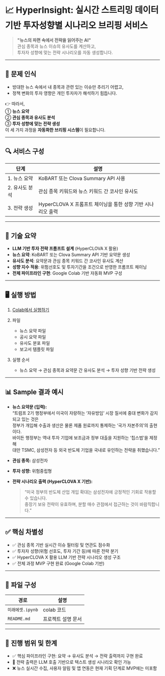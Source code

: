 # 📈 HyperInsight: 실시간 스트리밍 데이터 기반 투자성향별 시나리오 브리핑 서비스  



> **"뉴스의 파편 속에서 전략을 읽어주는 AI"**  
> 관심 종목과 뉴스 이슈의 유사도를 계산하고,  
> 투자자 성향에 맞는 전략 시나리오를 자동 생성합니다.

---

## 🚨 문제 인식

- 방대한 뉴스 속에서 내 종목과 관련 있는 이슈만 추리기 어렵고,
- 정책 변화의 투자 영향은 개인 투자자가 해석하기 힘듭니다.

👉 따라서,  
① **뉴스 요약**  
② **관심 종목과 유사도 분석**  
③ **투자 성향에 맞는 전략 생성**  
이 세 가지 과정을 **자동화한 브리핑 시스템**이 필요합니다.

---

## 🔍 서비스 구성

| 단계 | 설명 |
|------|------|
| 1. 뉴스 요약 | KoBART 또는 Clova Summary API 사용 |
| 2. 유사도 분석 | 관심 종목 키워드와 뉴스 키워드 간 코사인 유사도 |
| 3. 전략 생성 | HyperCLOVA X 프롬프트 체이닝을 통한 성향 기반 시나리오 출력 |

---

## 🧠 기술 요약

- **LLM 기반 투자 전략 프롬프트 설계** (HyperCLOVA X 활용)
- **뉴스 요약**: KoBART 또는 Clova Summary API 기반 요약문 생성
- **유사도 분석**: 요약문과 관심 종목 키워드 간 코사인 유사도 계산
- **성향 지수 적용**: 위험선호도 및 투자기간을 조건으로 반영한 프롬프트 체이닝
- **전체 파이프라인 구현**: Google Colab 기반 자동화 MVP 구성

---

## 🖥️ 실행 방법

1. [Colab에서 실행하기](https://colab.research.google.com/github/hojjahn/miraeasset-2025/blob/main/notebooks/pipeline_clean.ipynb)

2. 파일
   - 뉴스 요약 파일 
   - 공시 요약 파일
   - 유사도 분포 파일
   - 보고서 템플릿 파일

3. 실행 순서  
   - 뉴스 요약 → 관심 종목과 요약문 간 유사도 분석 → 투자 성향 기반 전략 생성

---

## 📊 Sample 결과 예시

- **뉴스 요약문 (입력):**  
  “트럼프 2기 행정부에서 미국이 자랑하는 ‘자유방임’ 시장 질서에 중대 변화가 감지되고 있는 것은  
  정부가 개입해 수출과 생산은 물론 제품 원료까지 통제하는 ‘국가 자본주의’의 출현이다.  
  바이든 행정부는 역내 투자 기업에 보조금과 정부 대출을 지원하는 ‘칩스법’을 제정해  
  대만 TSMC, 삼성전자 등 외국 반도체 기업을 국내로 유인하는 전략을 취했습니다.”

- **관심 종목:** 삼성전자

- **투자 성향:** 위험중립형

- **전략 시나리오 출력 (HyperCLOVA X 기반):**  
  > “미국 정부의 반도체 산업 개입 확대는 삼성전자에 긍정적인 기회로 작용할 수 있습니다.  
  > 중장기 보유 전략이 유효하며, 분할 매수 관점에서 접근하는 것이 바람직합니다.”

---

## ✅ 핵심 차별성

- ✅ 관심 종목 기반 실시간 이슈 필터링 및 연관도 점수화
- ✅ 투자자 성향(위험 선호도, 투자 기간 등)에 따른 전략 분기
- ✅ HyperCLOVA X 활용 LLM 기반 전략 시나리오 생성 구조
- ✅ 전체 과정 MVP 구현 완료 (Google Colab 기반)

---

## 📁 파일 구성

| 경로 | 설명 |
|------|------|
| `미래에셋.ipynb` | colab 코드 |
| `README.md` | 프로젝트 설명 문서 |

---

## 🏁 진행 범위 및 한계

- ✅ 핵심 파이프라인 구현: 요약 → 유사도 분석 → 전략 출력까지 구현 완료
- 🔎 전략 출력은 LLM 호출 기반으로 텍스트 생성 시나리오 확인 가능
- ❌ 뉴스 실시간 수집, 사용자 알림 및 앱 연동은 현재 기획 단계로 MVP에는 미포함
